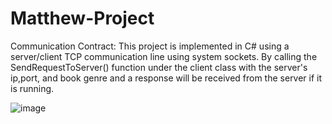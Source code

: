 # Matthew-Project

Communication Contract:
This project is implemented in C# using a server/client TCP communication line using system sockets. By calling the SendRequestToServer() function under the client class with the server's ip,port, and book genre and a response will be received from the server if it is running. 



![image](https://github.com/Ayrania/Matthew-Project/assets/138541900/44b9f2b4-8cef-4a55-ae7f-a0f072cec8bc)
